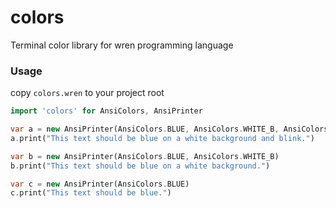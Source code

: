 # colors
Terminal color library for wren programming language

### Usage

copy `colors.wren` to your project root

```dart
import 'colors' for AnsiColors, AnsiPrinter

var a = new AnsiPrinter(AnsiColors.BLUE, AnsiColors.WHITE_B, AnsiColors.BLINK)
a.print("This text should be blue on a white background and blink.")

var b = new AnsiPrinter(AnsiColors.BLUE, AnsiColors.WHITE_B)
b.print("This text should be blue on a white background.")

var c = new AnsiPrinter(AnsiColors.BLUE)
c.print("This text should be blue.")
```
